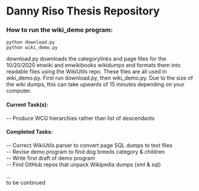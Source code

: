 # Danny Riso Thesis Repository
  
### How to run the wiki_demo program:  
    python download.py  
    python wiki_demo.py  
  
download.py downloads the categorylinks and page files for the 10/20/2020 enwiki and enwikibooks wikidumps and formats them into readable files using the WikiUtils repo. These files are all used in wiki_demo.py. First run download.py, then wiki_demo.py. Due to the size of the wiki dumps, this can take upwards of 15 minutes depending on your computer.  
  
#### Current Task(s):  
-- Produce WCG hierarchies rather than list of descendants  
  
#### Completed Tasks:  
-- Correct WikiUtils parser to convert page SQL dumps to text files  
-- Revise demo program to find dog breeds category & children  
-- Write first draft of demo program  
-- Find GitHub repos that unpack Wikipedia dumps (xml & sql)  
  
...  
to be continued  
  
